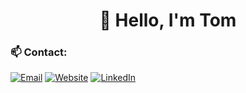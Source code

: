 <h1 align="center">👋 Hello, I'm Tom</h1>

<h3> 📫 Contact: </h3> 

[![Email](https://img.shields.io/badge/Email-D14836?style=for-the-badge&logo=gmail&logoColor=white)](mailto:tom.zdan9850@gmail.com)
[![Website](https://img.shields.io/badge/Website/Blog-1E1E1E?style=for-the-badge&logo=google-chrome&logoColor=white)](https://tomzdanowski.dev)
[![LinkedIn](https://img.shields.io/badge/linkedin-%230077B5.svg?style=for-the-badge&logo=linkedin&logoColor=white)](https://www.linkedin.com/in/tom-zdanowski/)
